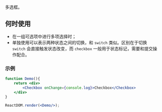 多选框。

## 何时使用
- 在一组可选项中进行多项选择时；
- 单独使用可以表示两种状态之间的切换，和 `switch` 类似。区别在于切换 `switch` 会直接触发状态改变，而 `checkbox` 一般用于状态标记，需要和提交操作配合。

### 示例

<!--start-code-->

```jsx
function Demo(){
    return <div>
        <Checkbox onChange={console.log}>Checkbox</Checkbox>
    </div>
}

ReactDOM.render(<Demo/>);
```

<!--end-code-->
